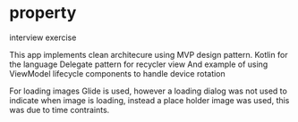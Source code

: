 # property
interview exercise

This app implements clean architecure using MVP design pattern.
Kotlin for the language
Delegate pattern for recycler view
And example of using ViewModel lifecycle components to handle device rotation

For loading images Glide is used, however a loading dialog was not used to indicate when 
image is loading, instead a place holder image was used, this was due to time contraints.


